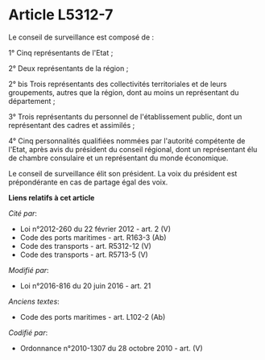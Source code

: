# Article L5312-7

Le conseil de surveillance est composé de :

1° Cinq représentants de l'Etat ;

2° Deux représentants de la région ;

2° bis Trois représentants des collectivités territoriales et de leurs groupements, autres que la région, dont au moins un
représentant du département ;

3° Trois représentants du personnel de l'établissement public, dont un représentant des cadres et assimilés ;

4° Cinq personnalités qualifiées nommées par l'autorité compétente de l'Etat, après avis du président du conseil régional,
dont un représentant élu de chambre consulaire et un représentant du monde économique.

Le conseil de surveillance élit son président. La voix du président est prépondérante en cas de partage égal des voix.

**Liens relatifs à cet article**

_Cité par_:

  - Loi n°2012-260 du 22 février 2012 - art. 2 (V)
  - Code des ports maritimes - art. R163-3 (Ab)
  - Code des transports - art. R5312-12 (V)
  - Code des transports - art. R5713-5 (V)

_Modifié par_:

  - Loi n°2016-816 du 20 juin 2016 - art. 21

_Anciens textes_:

  - Code des ports maritimes - art. L102-2 (Ab)

_Codifié par_:

  - Ordonnance n°2010-1307 du 28 octobre 2010 - art. (V)
